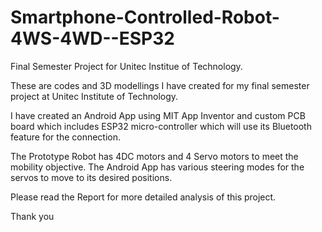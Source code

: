 # Smartphone-Controlled-Robot-4WS-4WD--ESP32
Final Semester Project for Unitec Institue of Technology.

These are codes and 3D modellings I have created for my final semester project at Unitec Institute of Technology.

I have created an Android App using MIT App Inventor and custom PCB board which includes ESP32 micro-controller which will use its Bluetooth feature for the connection.

The Prototype Robot has 4DC motors and 4 Servo motors to meet the mobility objective. The Android App has various steering modes for the servos to move to its desired positions.

Please read the Report for more detailed analysis of this project.

Thank you
